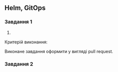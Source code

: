 ## Helm, GitOps
### Завдання 1
1. 

Критерій виконання:


Виконане завдання оформити у вигляді pull request.

### Завдання 2
